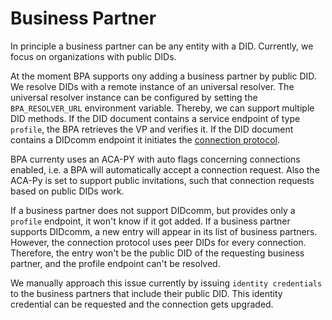 # Business Partner

In principle a business partner can be any entity with a DID. Currently, we focus on organizations with public DIDs.

At the moment BPA supports ony adding a business partner by public DID. We resolve DIDs with a remote instance of an universal resolver.
The universal resolver instance can be configured by setting the `BPA_RESOLVER_URL` environment variable. Thereby, we can support multiple DID methods.
If the DID document contains a service endpoint of type `profile`, the BPA retrieves the VP and verifies it. If the DID document contains a DIDcomm endpoint it initiates the [connection protocol](https://github.com/hyperledger/aries-rfcs/blob/master/features/0160-connection-protocol/README.md).

BPA currenty uses an ACA-PY with auto flags concerning connections enabled, i.e. a BPA will automatically accept a connection request. Also the ACA-Py is set to support public invitations, such that connection requests based on public DIDs work.

If a business partner does not support DIDcomm, but provides only a `profile` endpoint, it won't know if it got added. If a business partner supports DIDcomm, a new entry will appear in its list of business partners. However,  the connection protocol uses peer DIDs for every connection. Therefore, the entry won't be the public DID of the requesting business partner, and the profile endpoint can't be resolved.

We manually approach this issue currently by issuing `identity credentials` to the business partners that include their public DID. This identity credential can be requested and the connection gets upgraded.